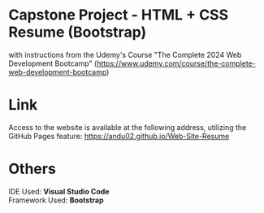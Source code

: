 # Capstone Project - HTML + CSS Resume (Bootstrap)
with instructions from the Udemy's Course "The Complete 2024 Web Development Bootcamp" (https://www.udemy.com/course/the-complete-web-development-bootcamp)

# Link
Access to the website is available at the following address, utilizing the GitHub Pages feature: https://andu02.github.io/Web-Site-Resume

# Others
IDE Used: **Visual Studio Code**
<br>
Framework Used: **Bootstrap**
